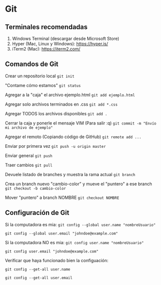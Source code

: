 # Git

## Terminales recomendadas

1. Windows Terminal (descargar desde Microsoft Store)
2. Hyper (Mac, Linux y Windows): https://hyper.is/
3. iTerm2 (Mac): https://iterm2.com/

## Comandos de Git

Crear un repositorio local
`git init`

"Contame cómo estamos"
`git status`

Agregar a la "caja" el archivo ejemplo.html
`git add ejemplo.html`

Agregar solo archivos terminados en .css
`git add *.css`

Agregar TODOS los archivos disponibles
`git add .`

Cerrar la caja y ponerle el mensaje
VIM (Para salir :q)
`git commit -m "Envío mi archivo de ejemplo"`

Agregar el remoto (Copiando código de GitHub)
`git remote add ...`

Enviar por primera vez
`git push -u origin master`

Enviar general
`git push`

Traer cambios
`git pull`

Devuele listado de branches y muestra la rama actual
`git branch`
	
Crea un branch nuevo "cambio-color" y mueve el "puntero" a ese branch
`git checkout -b cambio-color`

Mover "puntero" a branch NOMBRE
`git checkout NOMBRE`


## Configuración de Git

Si la computadora es mia:
`git config --global user.name "nombreUsuario"`

`git config --global user.email "johndoe@example.com"`


Si la computadora NO es mia:
`git config user.name "nombreUsuario"`

`git config user.email "johndoe@example.com"`


Verificar que haya funcionado bien la configuación:

`git config --get-all user.name`

`git config --get-all user.email`







